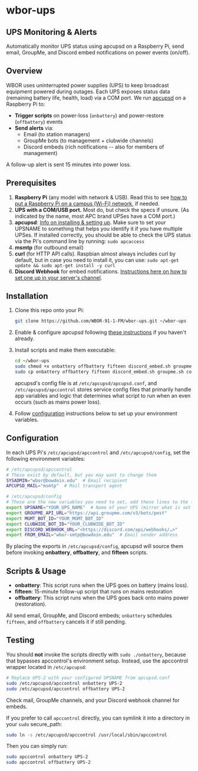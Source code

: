 # wbor-ups

## UPS Monitoring & Alerts

Automatically monitor UPS status using apcupsd on a Raspberry Pi, send email, GroupMe, and Discord embed notifications on power events (on/off).

## Overview

WBOR uses uninterrupted power supplies (UPS) to keep broadcast equipment powered during outages. Each UPS exposes status data (remaining battery life, health, load) via a COM port. We run [apcupsd](https://www.apcupsd.org/) on a Raspberry Pi to:

- **Trigger scripts** on power-loss (`onbattery`) and power-restore (`offbattery`) events  
- **Send alerts** via:
  - Email (to station managers)  
  - GroupMe bots (to management + clubwide channels)  
  - Discord embeds (rich notifications -- also for members of management)

A follow-up alert is sent 15 minutes into power loss.

## Prerequisites

1. **Raspberry Pi** (any model with network & USB). Read this to see [how to put a Raspberry Pi on a campus (Wi-Fi) network](https://gist.github.com/mdrxy/ddb2ad2b958e5a3266d7cc05cf93c3e3), if needed.
2. **UPS with a COM/USB port.** Most do, but check the specs if unsure. (As indicated by the name, most APC brand UPSes have a COM port.)
3. **apcupsd**: [Info on installing & setting up](https://gist.github.com/mdrxy/462be21338a454c659b54d274fdc4456). Make sure to set your UPSNAME to something that helps you identify it if you have multiple UPSes. If installed correctly, you should be able to check the UPS status via the Pi's command line by running: `sudo apcaccess`
4. **msmtp** (for outbound email)
5. **curl** (for HTTP API calls). Raspbian almost always includes curl by default, but in case you need to install it, you can use: `sudo apt-get update && sudo apt-get install -y curl`
6. **Discord Webhook** for embed notifications. [Instructions here on how to set one up in your server's channel](https://support.discord.com/hc/en-us/articles/228383668-Intro-to-Webhooks).

## Installation

1. Clone this repo onto your Pi:

    ```sh
    git clone https://github.com/WBOR-91-1-FM/wbor-ups.git ~/wbor-ups
    ```

2. Enable & configure apcupsd following [these instructions](https://gist.github.com/mdrxy/462be21338a454c659b54d274fdc4456) if you haven't already.

3. Install scripts and make them executable:

    ```sh
    cd ~/wbor-ups
    sudo chmod +x onbattery offbattery fifteen discord_embed.sh groupme.sh common.sh
    sudo cp onbattery offbattery fifteen discord_embed.sh groupme.sh common.sh /etc/apcupsd/
    ```

    apcupsd's config file is at `/etc/apcupsd/apcupsd.conf`, and `/etc/apcupsd/apccontrol` stores service config files that primarily handle app variables and logic that determines what script to run when an even occurs (such as mains power loss).

4. Follow [configuration](#configuration) instructions below to set up your environment variables.

## Configuration

In each UPS Pi's `/etc/apcupsd/apccontrol` and `/etc/apcupsd/config`, set the following environment variables:

  ```sh
  # /etc/apcupsd/apccontrol
  # These exist by default, but you may want to change them
  SYSADMIN="wbor@bowdoin.edu"  # Email recipient
  APCUPSD_MAIL="msmtp"  # Mail transport agent

  # /etc/apcupsd/config
  # These are the new variables you need to set, add these lines to the file
  export UPSNAME="YOUR_UPS_NAME"  # Name of your UPS (mirror what is set in apcupsd.conf)
  export GROUPME_API_URL="https://api.groupme.com/v3/bots/post"
  export MGMT_BOT_ID="YOUR_MGMT_BOT_ID"
  export CLUBWIDE_BOT_ID="YOUR_CLUBWIDE_BOT_ID"
  export DISCORD_WEBHOOK_URL="<https://discord.com/api/webhooks/…>"
  export FROM_EMAIL="wbor-smtp@bowdoin.edu"  # Email sender address
  ```

By placing the exports in `/etc/apcupsd/config`, apcupsd will source them before invoking **onbattery**, **offbattery**, and **fifteen** scripts.

## Scripts & Usage

- **onbattery**: This script runs when the UPS goes on battery (mains loss).
- **fifteen**: 15-minute follow-up script that runs on mains restoration
- **offbattery**: This script runs when the UPS goes back onto mains power (restoration).

All send email, GroupMe, and Discord embeds; `onbattery` schedules `fifteen`, and `offbattery` cancels it if still pending.

## Testing

You should **not** invoke the scripts directly with `sudo ./onbattery`, because that bypasses apccontrol's environment setup. Instead, use the apccontrol wrapper located in `/etc/apcupsd`:

  ```sh
  # Replace UPS-2 with your configured UPSNAME from apcupsd.conf
  sudo /etc/apcupsd/apccontrol onbattery UPS-2
  sudo /etc/apcupsd/apccontrol offbattery UPS-2
  ```

Check mail, GroupMe channels, and your Discord webhook channel for embeds.

If you prefer to call `apccontrol` directly, you can symlink it into a directory in your `sudo` secure_path:

```sh
sudo ln -s /etc/apcupsd/apccontrol /usr/local/sbin/apccontrol
```

Then you can simply run:

```sh
sudo apccontrol onbattery UPS-2
sudo apccontrol offbattery UPS-2
```
